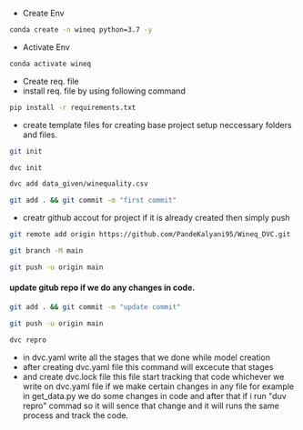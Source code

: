 - Create Env
```bash
conda create -n wineq python=3.7 -y
```
- Activate Env
```bash
conda activate wineq
```
- Create req. file
- install req. file by using following command
```bash
pip install -r requirements.txt
```
- create template files for creating base project setup 
   neccessary folders and files.
```bash
git init
```
```bash
dvc init
```
```bash
dvc add data_given/winequality.csv
```
```bash
git add . && git commit -m "first commit"
```
- creatr github accout for project if it is already created then simply push
```bash
git remote add origin https://github.com/PandeKalyani95/Wineq_DVC.git
```
```bash
git branch -M main
```
```bash
git push -u origin main
```
#### update gitub repo if we do any changes in code.
```bash
git add . && git commit -m "update commit"
```
```bash
git push -u origin main
```
```bash
dvc repro
```
- in dvc.yaml write all the stages that we done while model creation
- after creating dvc.yaml file this command will excecute that stages
- and create dvc.lock file this file start tracking that code whichever we write on dvc.yaml file
if we make certain changes in any file for example in get_data.py we do some changes in code
and after that if i run "duv repro" commad so it will sence that change
and it will runs the same process and track the code.